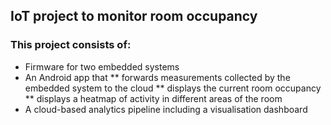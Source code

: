 ## IoT project to monitor room occupancy

### This project consists of:
* Firmware for two embedded systems
* An Android app that
** forwards measurements collected by the embedded system to the cloud
** displays the current room occupancy
** displays a heatmap of activity in different areas of the room
* A cloud-based analytics pipeline including a visualisation dashboard

